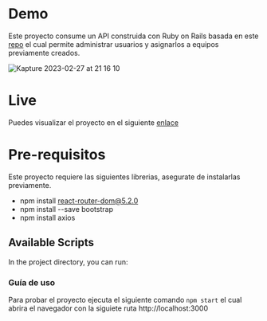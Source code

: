 # Demo
Este proyecto consume un API construida con Ruby on Rails basada en este [repo](https://github.com/LuisOsnet/demo) el cual permite administrar usuarios y asignarlos a equipos previamente creados.

![Kapture 2023-02-27 at 21 16 10](https://user-images.githubusercontent.com/47339360/221744790-32885b8d-c896-4efc-bec8-7dc0dce7a5e4.gif)

# Live

Puedes visualizar el proyecto en el siguiente [enlace](https://osnet-front.herokuapp.com)
# Pre-requisitos

Este proyecto requiere las siguientes librerias, asegurate de instalarlas previamente.

- npm install react-router-dom@5.2.0
- npm install --save bootstrap
- npm install axios

## Available Scripts

In the project directory, you can run:

### Guía de uso

Para probar el proyecto ejecuta el siguiente comando `npm start` el cual abrira el navegador con la siguiete ruta http://localhost:3000



